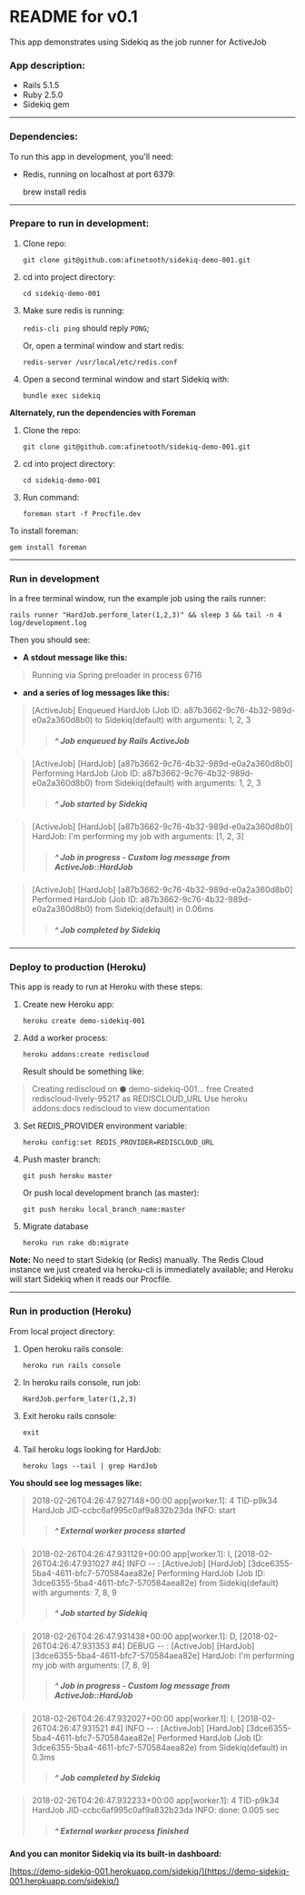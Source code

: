 # README for v0.1

This app demonstrates using Sidekiq as the job runner for ActiveJob

### App description:

* Rails 5.1.5
* Ruby 2.5.0
* Sidekiq gem

---

### Dependencies:

To run this app in development, you'll need:

* Redis, running on localhost at port 6379: 
	
	
	brew install redis

---

### Prepare to run in development:

1. Clone repo: 

	`git clone git@github.com:afinetooth/sidekiq-demo-001.git`

2. cd into project directory: 

	`cd sidekiq-demo-001`

3. Make sure redis is running: 

	`redis-cli ping` should reply `PONG`; 
	
	Or, open a terminal window and start redis: 
	
	`redis-server /usr/local/etc/redis.conf`

4. Open a second terminal window and start Sidekiq with: 

	`bundle exec sidekiq`

__Alternately, run the dependencies with Foreman__

1. Clone the repo: 

	`git clone git@github.com:afinetooth/sidekiq-demo-001.git`

2. cd into project directory: 

	`cd sidekiq-demo-001`

3. Run command: 

	`foreman start -f Procfile.dev`

To install foreman: 
	
	gem install foreman

---

### Run in development

In a free terminal window, run the example job using the rails runner:

	rails runner "HardJob.perform_later(1,2,3)" && sleep 3 && tail -n 4 log/development.log

Then you should see:

* __A stdout message like this:__ 

> Running via Spring preloader in process 6716

* __and a series of log messages like this:__

> [ActiveJob] Enqueued HardJob (Job ID: a87b3662-9c76-4b32-989d-e0a2a360d8b0) to Sidekiq(default) with arguments: 1, 2, 3
>> ##### *^ Job enqueued by Rails ActiveJob*
	
> [ActiveJob] [HardJob] [a87b3662-9c76-4b32-989d-e0a2a360d8b0] Performing HardJob (Job ID: a87b3662-9c76-4b32-989d-e0a2a360d8b0) from Sidekiq(default) with arguments: 1, 2, 3	
>> ##### *^ Job started by Sidekiq*

> [ActiveJob] [HardJob] [a87b3662-9c76-4b32-989d-e0a2a360d8b0] HardJob: I'm performing my job with arguments: [1, 2, 3]
>> ##### *^ Job in progress - Custom log message from ActiveJob::HardJob*

> [ActiveJob] [HardJob] [a87b3662-9c76-4b32-989d-e0a2a360d8b0] Performed HardJob (Job ID: a87b3662-9c76-4b32-989d-e0a2a360d8b0) from Sidekiq(default) in 0.06ms
>> ##### *^ Job completed by Sidekiq*

---

### Deploy to production (Heroku)

This app is ready to run at Heroku with these steps:

1. Create new Heroku app: 

	`heroku create demo-sidekiq-001`

2. Add a worker process: 

	`heroku addons:create rediscloud`

	Result should be something like:

> Creating rediscloud on ⬢ demo-sidekiq-001... free	
> Created rediscloud-lively-95217 as REDISCLOUD_URL	
> Use heroku addons:docs rediscloud to view documentation

3. Set REDIS_PROVIDER environment variable: 

	`heroku config:set REDIS_PROVIDER=REDISCLOUD_URL`

4. Push master branch:

	`git push heroku master`

	Or push local development branch (as master):

	`git push heroku local_branch_name:master`

5. Migrate database

	`heroku run rake db:migrate`

__Note:__
No need to start Sidekiq (or Redis) manually. The Redis Cloud instance we just created via heroku-cli is immediately available; and Heroku will start Sidekiq when it reads our Procfile.

---

### Run in production (Heroku)

From local project directory:

1. Open heroku rails console: 

	`heroku run rails console`

2. In heroku rails console, run job:

	`HardJob.perform_later(1,2,3)`

3. Exit heroku rails console: 

	`exit`

4. Tail heroku logs looking for HardJob:

	`heroku logs --tail | grep HardJob`

__You should see log messages like:__

> 2018-02-26T04:26:47.927148+00:00 app[worker.1]: 4 TID-p9k34 HardJob JID-ccbc6af995c0af9a832b23da INFO: start
>> ##### *^ External worker process started*

> 2018-02-26T04:26:47.931129+00:00 app[worker.1]: I, [2018-02-26T04:26:47.931027 #4] INFO -- : [ActiveJob] [HardJob] [3dce6355-5ba4-4611-bfc7-570584aea82e] Performing HardJob (Job ID: 3dce6355-5ba4-4611-bfc7-570584aea82e) from Sidekiq(default) with arguments: 7, 8, 9
>> ##### *^ Job started by Sidekiq*

> 2018-02-26T04:26:47.931438+00:00 app[worker.1]: D, [2018-02-26T04:26:47.931353 #4] DEBUG -- : [ActiveJob] [HardJob] [3dce6355-5ba4-4611-bfc7-570584aea82e] HardJob: I'm performing my job with arguments: [7, 8, 9]
>> ##### *^ Job in progress - Custom log message from ActiveJob::HardJob*

> 2018-02-26T04:26:47.932027+00:00 app[worker.1]: I, [2018-02-26T04:26:47.931521 #4] INFO -- : [ActiveJob] [HardJob] [3dce6355-5ba4-4611-bfc7-570584aea82e] Performed HardJob (Job ID: 3dce6355-5ba4-4611-bfc7-570584aea82e) from Sidekiq(default) in 0.3ms
>> ##### *^ Job completed by Sidekiq*

> 2018-02-26T04:26:47.932233+00:00 app[worker.1]: 4 TID-p9k34 HardJob JID-ccbc6af995c0af9a832b23da INFO: done: 0.005 sec
>> ##### *^ External worker process finished*

__And you can monitor Sidekiq via its built-in dashboard:__

[https://demo-sidekiq-001.herokuapp.com/sidekiq/](https://demo-sidekiq-001.herokuapp.com/sidekiq/)